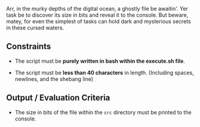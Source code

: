 Arr, in the murky depths of the digital ocean, a ghostly file be awaitin'. Yer task be to discover its size in bits and reveal it to the console. But beware, matey, for even the simplest of tasks can hold dark and mysterious secrets in these cursed waters.


## Constraints

- The script must be **purely written in bash within the execute.sh file**.

- The script must be **less than 40 characters** in length. (Including spaces, newlines, and the shebang line)

## Output / Evaluation Criteria

- The size in bits of the file within the `src` directory must be printed to the console.